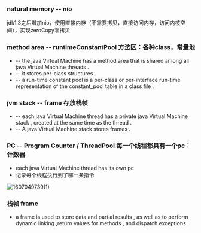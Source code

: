 ### natural memory -- nio   

jdk1.3之后增加nio，使用直接内存（不需要拷贝，直接访问内存，访问内核空间），实现zeroCopy零拷贝  

### method area -- runtimeConstantPool 方法区：各种class，常量池  

- -- the java Virtual Machine has a method area that is  shared among all java Virtual Machine threads .
- -- it stores per-class structures . 
- -- a run-time constant pool is a per-class or per-interface run-time representation of the constant_pool table in a class file .

### jvm stack -- frame 存放栈帧    

- -- each java Virtual Machine thread has a private java Virtual Machine stack , created at the same time as the thread .  
- -- A java Virtual Machine stack stores frames .    

### PC -- Program Counter / ThreadPool 每一个线程都具有一个pc：计数器 

- each java Virtual Machine thread has its own pc  
- 记录每个线程执行到了哪一条指令

![1607049739(1)](E:\IDEAworkspace\codePrec\src\main\java\com\JVM\1607049739(1).jpg)

### 栈帧 frame

- a frame is used to store data and partial results , as well as to perform dynamic linking ,return values for methods , and dispatch exceptions .